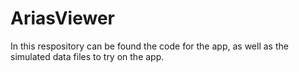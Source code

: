 # AriasViewer
In this respository can be found the code for the app, as well as the simulated data files to try on the app.
